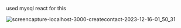used mysql react for this

![screencapture-localhost-3000-createcontact-2023-12-16-01_50_31](https://github.com/saeedbarcha/contact-details-app/assets/80773074/f9ec2b77-01e7-42b3-8ac2-048c69f1eeba)

